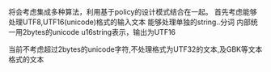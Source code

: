 将会考虑集成多种算法，利用基于policy的设计模式结合在一起。
首先考虑能够处理UTF8,UTF16(unicode)格式的输入文本 能够处理单独的string..分词
内部统一用2bytes的unicode u16string表示，输出为UTF16

当前不考虑超过2bytes的unicode字符,不处理格式为UTF32的文本,及GBK等文本格式的文本